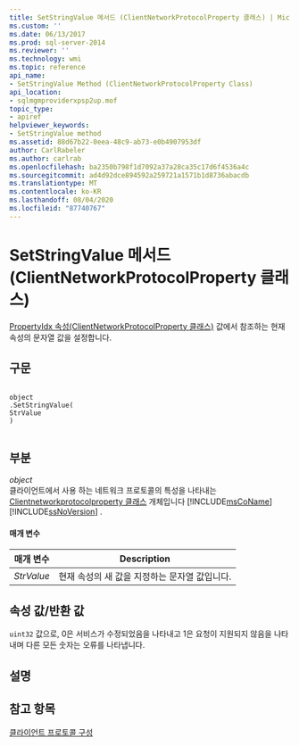 ```yaml
---
title: SetStringValue 메서드 (ClientNetworkProtocolProperty 클래스) | Microsoft Docs
ms.custom: ''
ms.date: 06/13/2017
ms.prod: sql-server-2014
ms.reviewer: ''
ms.technology: wmi
ms.topic: reference
api_name:
- SetStringValue Method (ClientNetworkProtocolProperty Class)
api_location:
- sqlmgmproviderxpsp2up.mof
topic_type:
- apiref
helpviewer_keywords:
- SetStringValue method
ms.assetid: 88d67b22-0eea-48c9-ab73-e0b4907953df
author: CarlRabeler
ms.author: carlrab
ms.openlocfilehash: ba2350b798f1d7092a37a28ca35c17d6f4536a4c
ms.sourcegitcommit: ad4d92dce894592a259721a1571b1d8736abacdb
ms.translationtype: MT
ms.contentlocale: ko-KR
ms.lasthandoff: 08/04/2020
ms.locfileid: "87740767"
---
```

# <a name="setstringvalue-method-clientnetworkprotocolproperty-class"></a>SetStringValue 메서드(ClientNetworkProtocolProperty 클래스)
  [PropertyIdx 속성(ClientNetworkProtocolProperty 클래스)](clientnetworkprotocolproperty-class.md) 값에서 참조하는 현재 속성의 문자열 값을 설정합니다.  
  
## <a name="syntax"></a>구문  
  
```  
  
object  
.SetStringValue(  
StrValue  
)  
  
```  
  
## <a name="parts"></a>부분  
 *object*  
 클라이언트에서 사용 하는 네트워크 프로토콜의 특성을 나타내는 [Clientnetworkprotocolproperty 클래스](clientnetworkprotocolproperty-class.md) 개체입니다 [!INCLUDE[msCoName](../../../includes/msconame-md.md)] [!INCLUDE[ssNoVersion](../../../includes/ssnoversion-md.md)] .  
  
#### <a name="parameters"></a>매개 변수  
  
|매개 변수|Description|  
|---------------|-----------------|  
|*StrValue*|현재 속성의 새 값을 지정하는 문자열 값입니다.|  
  
## <a name="property-valuereturn-value"></a>속성 값/반환 값  
 `uint32` 값으로, 0은 서비스가 수정되었음을 나타내고 1은 요청이 지원되지 않음을 나타내며 다른 모든 숫자는 오류를 나타냅니다.  
  
## <a name="remarks"></a>설명  
  
## <a name="see-also"></a>참고 항목  
 [클라이언트 프로토콜 구성](../../../database-engine/configure-windows/configure-client-protocols.md)  
  
  
